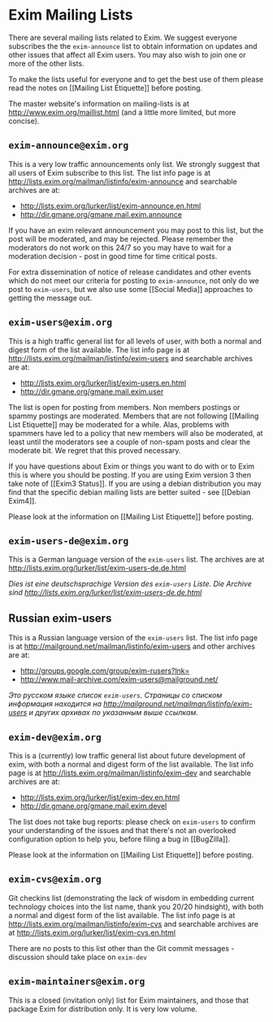 # Exim Mailing Lists

There are several mailing lists related to Exim. We suggest everyone subscribes the the `exim-announce` list to obtain information on updates and other issues that affect all Exim users. You may also wish to join one or more of the other lists.

To make the lists useful for everyone and to get the best use of them please read the notes on [[Mailing List Etiquette]] before posting.

The master website's information on mailing-lists is at http://www.exim.org/maillist.html (and a little more limited, but more concise).

## `exim-announce@exim.org`

This is a very low traffic announcements only list. We strongly suggest that all users of Exim subscribe to this list. The list info page is at http://lists.exim.org/mailman/listinfo/exim-announce and searchable archives are at:

* http://lists.exim.org/lurker/list/exim-announce.en.html
* http://dir.gmane.org/gmane.mail.exim.announce

If you have an exim relevant announcement you may post to this list, but the post will be moderated, and may be rejected. Please remember the moderators do not work on this 24/7 so you may have to wait for a moderation decision - post in good time for time critical posts.

For extra dissemination of notice of release candidates and other events which do not meet our criteria for posting to `exim-announce`, not only do we post to `exim-users`, but we also use some [[Social Media]] approaches to getting the message out.

## `exim-users@exim.org`

This is a high traffic general list for all levels of user, with both a normal and digest form of the list available. The list info page is at http://lists.exim.org/mailman/listinfo/exim-users and searchable archives are at:

* http://lists.exim.org/lurker/list/exim-users.en.html
* http://dir.gmane.org/gmane.mail.exim.user

The list is open for posting from members. Non members postings or spammy postings are moderated. Members that are not following [[Mailing List Etiquette]] may be moderated for a while.  Alas, problems with spammers have led to a policy that new members will also be moderated, at least until the moderators see a couple of non-spam posts and clear the moderate bit. We regret that this proved necessary.

If you have questions about Exim or things you want to do with or to Exim this is where you should be posting. If you are using Exim version 3 then take note of [[Exim3 Status]]. If you are using a debian distribution you may find that the specific debian mailing lists are better suited - see [[Debian Exim4]].

Please look at the information on [[Mailing List Etiquette]] before posting.

## `exim-users-de@exim.org`

This is a German language version of the `exim-users` list. The archives are at http://lists.exim.org/lurker/list/exim-users-de.de.html

_Dies ist eine deutschsprachige Version des `exim-users` Liste. Die Archive sind http://lists.exim.org/lurker/list/exim-users-de.de.html_

## Russian exim-users

This is a Russian language version of the `exim-users` list. The list info page is at http://mailground.net/mailman/listinfo/exim-users and other archives are at:

* http://groups.google.com/group/exim-rusers?lnk=
* http://www.mail-archive.com/exim-users@mailground.net/

_Это русском языке список `exim-users`. Страницы со списком информация находится на http://mailground.net/mailman/listinfo/exim-users и других архивах по указанным выше ссылкам._

## `exim-dev@exim.org`

This is a (currently) low traffic general list about future development of exim, with both a normal and digest form of the list available. The list info page is at http://lists.exim.org/mailman/listinfo/exim-dev and searchable archives are at:

* http://lists.exim.org/lurker/list/exim-dev.en.html
* http://dir.gmane.org/gmane.mail.exim.devel

The list does not take bug reports: please check on `exim-users` to confirm your understanding of the issues and that there's not an overlooked configuration option to help you, before filing a bug in [[BugZilla]].

Please look at the information on [[Mailing List Etiquette]] before posting.

## `exim-cvs@exim.org`

Git checkins list (demonstrating the lack of wisdom in embedding current technology choices into the list name, thank you 20/20 hindsight), with both a normal and digest form of the list available. The list info page is at http://lists.exim.org/mailman/listinfo/exim-cvs and searchable archives are at http://lists.exim.org/lurker/list/exim-cvs.en.html

There are no posts to this list other than the Git commit messages - discussion should take place on `exim-dev`

## `exim-maintainers@exim.org`

This is a closed (invitation only) list for Exim maintainers, and those that package Exim for distribution only. It is very low volume.